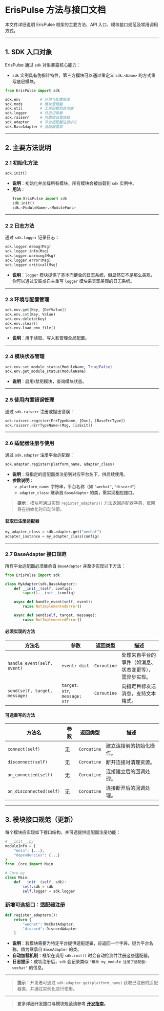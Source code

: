 # ErisPulse 方法与接口文档

本文件详细说明 ErisPulse 框架的主要方法、API 入口、模块接口规范及常用调用方式。

---

## 1. SDK 入口对象

ErisPulse 通过 `sdk` 对象暴露核心能力：

- `sdk` 实例具有伪指针特性，第三方模块可以通过重定义 `sdk.<Name>` 的方式重写底层模块。

```python
from ErisPulse import sdk

sdk.env         # 环境与配置管理
sdk.mods        # 模块管理器
sdk.util        # 工具函数和装饰器
sdk.logger      # 日志记录器
sdk.raiserr     # 内置错误管理器
sdk.adapter     # 平台适配器注册中心
sdk.BaseAdapter # 适配器基类
```

---

## 2. 主要方法说明

### 2.1 初始化方法

```python
sdk.init()
```

- **说明**：初始化并加载所有模块，所有模块会被加载到 `sdk` 实例中。
- **用法**：
    ```python
    from ErisPulse import sdk
    sdk.init()
    sdk.<ModuleName>.<ModuleFunc>
    ```

---

### 2.2 日志方法

通过 `sdk.logger` 记录日志：

```python
sdk.logger.debug(Msg)
sdk.logger.info(Msg)
sdk.logger.warning(Msg)
sdk.logger.error(Msg)
sdk.logger.critical(Msg)
```

- **说明**：`logger` 模块提供了基本而健全的日志系统，但显然它不是那么美观，你可以通过安装或自主重写 `logger` 模块来实现美观的日志系统。

---

### 2.3 环境与配置管理

```python
sdk.env.get(Key, [DefValue])
sdk.env.set(Key, Value)
sdk.env.delete(Key)
sdk.env.clear()
sdk.env.load_env_file()
```

- **说明**：用于读取、写入和管理全局配置。

---

### 2.4 模块状态管理

```python
sdk.env.set_module_status(ModuleName, True/False)
sdk.env.get_module_status(ModuleName)
```

- **说明**：启用/禁用模块，查询模块状态。

---

### 2.5 使用内置错误管理

通过 `sdk.raiserr` 注册或抛出错误：

```python
sdk.raiserr.register(ErrTypeName, [Doc], [BaseErrType])
sdk.raiserr.<ErrTypeName>(Msg, [isExit])
```

---

### 2.6 适配器注册与使用

通过 `sdk.adapter` 注册平台适配器：

```python
sdk.adapter.register(platform_name, adapter_class)
```

- **说明**：将指定的适配器类注册到对应平台名下，供后续使用。
- **参数说明**：
  - `platform_name`: 字符串，平台名称（如 `"wechat"`, `"discord"`）
  - `adapter_class`: 继承自 `BaseAdapter` 的类，需实现相应接口。

> **提示**：模块可通过实现 `register_adapters()` 方法返回适配器字典，框架将在初始化时自动注册。

#### 获取已注册适配器

```python
my_adapter_class = sdk.adapter.get("wechat")
adapter_instance = my_adapter_class(config)
```

---

### 2.7 BaseAdapter 接口规范

所有平台适配器必须继承自 `BaseAdapter` 并至少实现以下方法：

```python
from ErisPulse import sdk

class MyAdapter(sdk.BaseAdapter):
    def __init__(self, config):
        super().__init__(config)

    async def handle_event(self, event):
        raise NotImplementedError()

    async def send(self, target, message):
        raise NotImplementedError()
```

#### 必须实现的方法

| 方法名 | 参数 | 返回类型 | 描述 |
|--------|------|----------|------|
| `handle_event(self, event)` | `event: dict` | `Coroutine` | 处理来自平台的事件（如消息、状态变更等），需异步实现。 |
| `send(self, target, message)` | `target: str`, `message: str` | `Coroutine` | 向指定目标发送消息，支持文本格式。 |

#### 可选重写的方法

| 方法名 | 参数 | 返回类型 | 描述 |
|--------|------|----------|------|
| `connect(self)` | 无 | `Coroutine` | 建立连接前的初始化操作。 |
| `disconnect(self)` | 无 | `Coroutine` | 断开连接时清理资源。 |
| `on_connected(self)` | 无 | `Coroutine` | 连接建立后的回调处理。 |
| `on_disconnected(self)` | 无 | `Coroutine` | 连接断开后的回调处理。 |

---

## 3. 模块接口规范（更新）

每个模块应实现如下接口结构，并可选提供适配器注册功能：

```python
# __init__.py
moduleInfo = {
    "meta": {...},
    "dependencies": {...}
}
from .Core import Main
```

```python
# Core.py
class Main:
    def __init__(self, sdk):
        self.sdk = sdk
        self.logger = sdk.logger
```

### 新增可选接口：适配器注册

```python
def register_adapters():
    return {
        "wechat": WeChatAdapter,
        "discord": DiscordAdapter
    }
```

- **说明**：若模块需要为特定平台提供适配逻辑，应返回一个字典，键为平台名称，值为继承自 `BaseAdapter` 的类。
- **自动加载机制**：框架在调用 `sdk.init()` 时会自动检测并注册这些适配器。
- **日志提示**：成功注册后，`sdk` 会记录类似 `"模块 my_module 注册了适配器: wechat"` 的信息。

---

> **提示**：开发者可通过 `sdk.adapter.get(platform_name)` 获取已注册的适配器类，并通过实例化进行使用。

---

> **更多详细开发接口与模块规范请参考 [开发指南](DEVELOPMENT.md)。**
